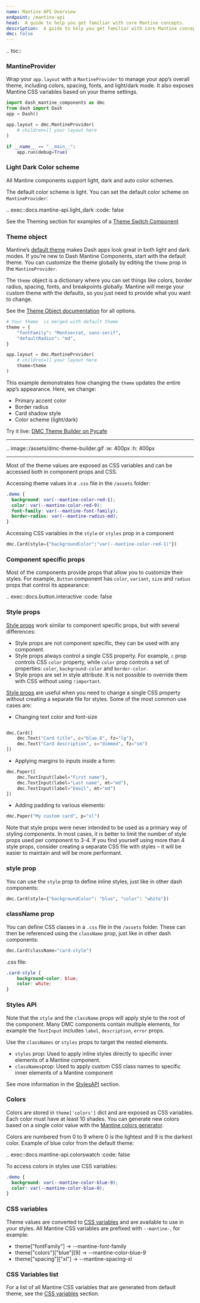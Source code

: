 ```yaml
---
name: Mantine API Overview
endpoint: /mantine-api
head:  A guide to help you get familiar with core Mantine concepts.
description:  A guide to help you get familiar with core Mantine concepts.
dmc: false
---
```


.. toc::

### MantineProvider

Wrap your `app.layout` with a `MantineProvider` to manage your app’s overall theme, including colors, spacing, fonts,
and light/dark mode. It also exposes Mantine CSS variables based on your theme settings.


```python
import dash_mantine_components as dmc
from dash import Dash
app = Dash()

app.layout = dmc.MantineProvider(
    # children=[] your layout here
)

if __name__ == "__main__":
    app.run(debug=True)

```


### Light Dark Color scheme  

All Mantine components support light, dark and auto color schemes.

The default color scheme is light.  You can set the default color scheme on `MantineProvider`:

.. exec::docs.mantine-api.light_dark
    :code: false


See the Theming section for examples of a [Theme Switch Component](/theme-switch)



### Theme object

Mantine’s  [default theme](/theme-object#default-theme) makes Dash apps look great in both light and dark modes. If you’re new to Dash Mantine Components,
start with the default theme. You can customize the theme globally by editing the `theme` prop in the `MantineProvider`.

The `theme` object is a dictionary where you can set things like colors, border radius, spacing, fonts, and breakpoints globally.
Mantine will merge your custom theme with the defaults, so you just need to provide what you want to change.

See the [Theme Object documentation](/theme-object) for all options.


```python
# Your theme  is merged with default theme
theme = {
    "fontFamily": "Montserrat, sans-serif",
    "defaultRadius": "md",    
}

app.layout = dmc.MantineProvider(
    # children=[] your layout here
    theme=theme
)
```


This example demonstrates how changing the `theme` updates the entire app’s appearance. Here, we change:
- Primary accent color
- Border radius
- Card shadow style
- Color scheme (light/dark)

Try it live: [DMC Theme Builder on Pycafe](https://py.cafe/app/dash.mantine.components/dash-mantine-theme-builder)

---

.. image::/assets/dmc-theme-builder.gif
    :w: 400px
    :h: 400px

---

Most of the theme values are exposed as CSS variables and can be accessed
both in component props and CSS.

Accessing theme values in a `.css` file in the `/assets` folder:

```css
.demo {
  background: var(--mantine-color-red-1);
  color: var(--mantine-color-red-9);
  font-family: var(--mantine-font-family);
  border-radius: var(--mantine-radius-md);
}
```

Accessing CSS variables in the `style` or `styles` prop in a component

```python
dmc.Card(style={"backgroundColor":"var(--mantine-color-red-1)"})
```



### Component specific props
Most of the components provide props that allow you to customize their styles. For example, `Button` component has
`color`, `variant`, `size` and `radius` props that control its appearance:


.. exec::docs.button.interactive
    :code: false


### Style props

[Style props](/style-props) work similar to component specific props, but with several differences:

- Style props are not component specific, they can be used with any component.
- Style props always control a single CSS property. For example, `c` prop controls CSS `color` property, while `color` prop controls a set of properties: `color`, `background-color` and `border-color`.
- Style props are set in style attribute. It is not possible to override them with CSS without using `!important`.

[Style props](/style-props) are useful when you need to change a single CSS property without creating a separate file for styles. Some of the most common use cases are:


- Changing text color and font-size

```python

dmc.Card([
    dmc.Text("Card title", c="blue.8", fz="lg"),
    dmc.Text("Card description", c="dimmed", fz="sm")
])
```

- Applying margins to inputs inside a form:

```python
dmc.Paper([
    dmc.TextInput(label="First name"),
    dmc.TextInput(label="Last name", mt="md"),
    dmc.TextInput(label="Email", mt="md")    
])
```

- Adding padding to various elements:

```python
dmc.Paper("My custom card", p="xl")
```

Note that style props were never intended to be used as a primary way of styling components. In most cases, it is better
to limit the number of style props used per component to 3-4. If you find yourself using more than 4 style props, 
consider creating a separate CSS file with styles – it will be easier to maintain and will be more performant.


### style prop

You can use the `style` prop to define inline styles, just like in other dash components:
```python
dmc.Card(style={"backgroundColor": "blue", "color": "white"})
```

### className prop
You can define CSS classes in a `.css` file in the `/assets` folder. These can then be referenced using the `className` prop, just like in other dash components:

```python 
dmc.Card(className="card-style")
```

.css file:
```css
.card-style {
    background-color: blue;
    color: white;
}
```

### Styles API

Note that the `style` and the `className` props will apply style to the root of the component.  Many DMC components contain
multiple elements, for example the `TextInput` includes `label`, `description`, `error` props.  

Use the `classNames` or `styles` props to target the nested elements.  
- `styles` prop: Used to apply inline styles directly to specific inner elements of a Mantine component.
- `classNames`prop: Used to apply custom CSS class names to specific inner elements of a Mantine component

See more information in the [StylesAPI](/styles-api) section.



### Colors

Colors are stored in `theme['colors']` dict and are exposed as CSS variables. Each color must have at least 10 shades.
You can generate new colors based on a single color value with the [Mantine colors generator](https://mantine.dev/colors-generator/).

Colors are numbered from 0 to 9 where 0 is the lightest and 9 is the darkest color. Example of blue color from the default theme:


.. exec::docs.mantine-api.colorswatch
    :code: false

To access colors in styles use CSS variables:

```css
.demo {
  background: var(--mantine-color-blue-9);
  color: var(--mantine-color-blue-0);
}
```

### CSS variables
Theme values are converted to [CSS variables](/css-variables) and are available to use in your styles. All Mantine CSS variables are
prefixed with `--mantine-`, for example:

- theme["fontFamily"] → --mantine-font-family
- theme["colors"]["blue"][9] → --mantine-color-blue-9
- theme["spacing"]["xl"] → --mantine-spacing-xl

### CSS Variables list

For a list of all Mantine CSS variables that are generated from default theme, see the [CSS variables](/css-variables) section.
